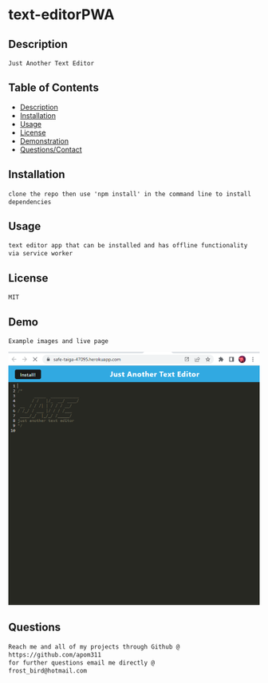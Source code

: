 # **text-editorPWA**

## Description

    Just Another Text Editor

## Table of Contents

- [Description](#description)
- [Installation](#installation)
- [Usage](#usage)
- [License](#license)
- [Demonstration](#demo)
- [Questions/Contact](#questions)

## Installation

    clone the repo then use 'npm install' in the command line to install dependencies

## Usage

    text editor app that can be installed and has offline functionality via service worker

## License

    MIT

## Demo

    Example images and live page

![example](./assets/JATE-livepage.png)

## Questions

    Reach me and all of my projects through Github @
    https://github.com/apom311
    for further questions email me directly @
    frost_bird@hotmail.com
